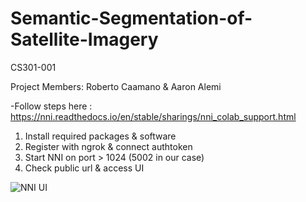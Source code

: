 # Semantic-Segmentation-of-Satellite-Imagery
CS301-001

Project Members: Roberto Caamano & Aaron Alemi

-Follow steps here : https://nni.readthedocs.io/en/stable/sharings/nni_colab_support.html
1. Install required packages & software
2. Register with ngrok & connect authtoken
3. Start NNI on port > 1024 (5002 in our case)
4. Check public url & access UI

![NNI UI](https://user-images.githubusercontent.com/65639885/198905408-a9d7f1b3-61d5-4c8a-a2bf-f0c3df86dd2d.JPG)
